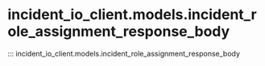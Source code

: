 # incident_io_client.models.incident_role_assignment_response_body

::: incident_io_client.models.incident_role_assignment_response_body